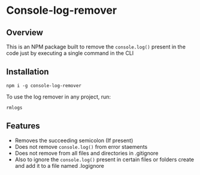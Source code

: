 # Console-log-remover

## Overview

This is an NPM package built to remove the `console.log()` present in the code just by executing a single command in the CLI

## Installation

```
npm i -g console-log-remover
```

To use the log remover in any project, run:

```
rmlogs
```

## Features

-   Removes the succeeding semicolon (If present)
-   Does not remove `console.log()` from error staements
-   Does not remove from all files and directories in .gitignore
-   Also to ignore the `console.log()` present in certain files or folders create and add it to a file named .logignore
